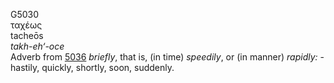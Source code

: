 <body>
  <p>G5030<br>  ταχέως  <br> tacheōs  <br><i>takh-eh‘-oce </i><br>Adverb from <a href="g5036.htm">5036</a>  <i>briefly</i>, that is, (in time) <i>speedily</i>, or (in manner) <i>rapidly:</i> - hastily, quickly, shortly, soon, suddenly.<br></p>
 </body>